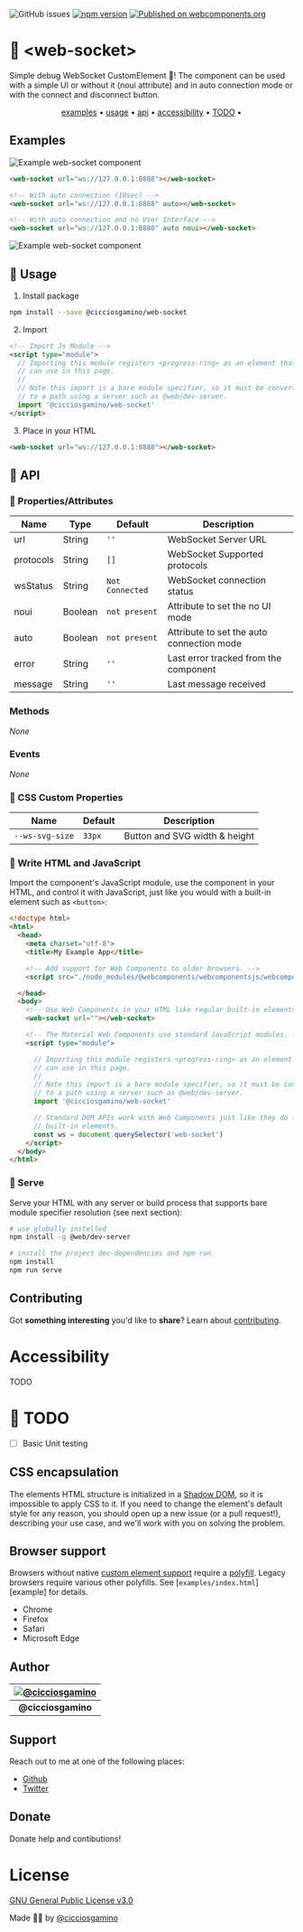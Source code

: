![GitHub issues](https://img.shields.io/github/issues/CICCIOSGAMINO/web-socket)
[![npm version](https://badgen.net/npm/v/@cicciosgamino/progress-ring)](https://www.npmjs.com/package/@cicciosgamino/web-socket)
[![Published on webcomponents.org](https://img.shields.io/badge/webcomponents.org-published-blue.svg)](https://www.webcomponents.org/element/cicciosgamino/web-socket)

# 🍔 \<web-socket\>

Simple debug WebSocket CustomElement 🍔! The component can be used with a simple UI or without it (noui attribute) and in auto connection mode or with the connect and disconnect button.

<p align="center">
  <a href="#examples">examples</a> •
  <a href="#usage">usage</a> •
  <a href="#api">api</a> •
  <a href="#accessibility">accessibility</a> •
  <a href="#todo">TODO</a> •
</p>

## Examples

![Example web-socket component](https://raw.githubusercontent.com/CICCIOSGAMINO/cicciosgamino.github.io/master/images/example_websocket.gif)

```html
<web-socket url="ws://127.0.0.1:8888"></web-socket>
```

```html
<!-- With auto connection (10sec) -->
<web-socket url="ws://127.0.0.1:8888" auto></web-socket>

<!-- With auto connection and no User Interface -->
<web-socket url="ws://127.0.0.1:8888" auto noui></web-socket>
```

![Example web-socket component](https://raw.githubusercontent.com/CICCIOSGAMINO/cicciosgamino.github.io/master/images/example_websocket_send.gif)

## 🚀 Usage

1. Install package
```bash
npm install --save @cicciosgamino/web-socket
```

2. Import
```html
<!-- Import Js Module -->
<script type="module">
  // Importing this module registers <progress-ring> as an element that you
  // can use in this page.
  //
  // Note this import is a bare module specifier, so it must be converted
  // to a path using a server such as @web/dev-server.
  import '@cicciosgamino/web-socket'
</script>
```

3. Place in your HTML
```html
<web-socket url="ws://127.0.0.1:8888"></web-socket>
```

## 🐝 API

### 📒 Properties/Attributes

| Name | Type | Default | Description
| ------------- | ------------- | ------------ | --------------
| url       | String | `''` | WebSocket Server URL
| protocols | String | `[]` | WebSocket Supported protocols
| wsStatus  | String | `Not Connected` | WebSocket connection status
| noui  | Boolean | `not present` | Attribute to set the no UI mode
| auto  | Boolean | `not present` | Attribute to set the auto connection mode
| error | String | `''` | Last error tracked from the component
| message | String | `''` | Last message received


### Methods
*None*

### Events
*None*

### 🧁 CSS Custom Properties

| Name | Default | Description
| --------------- | ------- | -----------------------------
| `--ws-svg-size` |  `33px` | Button and SVG width & height

### 🤖 Write HTML and JavaScript
Import the component's JavaScript module, use the component in your HTML, and control it with JavaScript, just like you would with a built-in element such as `<button>`:

```html
<!doctype html>
<html>
  <head>
    <meta charset="utf-8">
    <title>My Example App</title>

    <!-- Add support for Web Components to older browsers. -->
    <script src="./node_modules/@webcomponents/webcomponentsjs/webcomponents-loader.js"></script>

  </head>
  <body>
    <!-- Use Web Components in your HTML like regular built-in elements. -->
    <web-socket url=""></web-socket>

    <!-- The Material Web Components use standard JavaScript modules. -->
    <script type="module">

      // Importing this module registers <progress-ring> as an element that you
      // can use in this page.
      //
      // Note this import is a bare module specifier, so it must be converted
      // to a path using a server such as @web/dev-server.
      import '@cicciosgamino/web-socket'

      // Standard DOM APIs work with Web Components just like they do for
      // built-in elements.
      const ws = document.querySelector('web-socket')
    </script>
  </body>
</html>
```

### 🚀 Serve
Serve your HTML with any server or build process that supports bare module specifier resolution (see next section):
```bash
# use globally instelled
npm install -g @web/dev-server

# install the project dev-dependencies and npm run
npm install
npm run serve
```

## Contributing

Got **something interesting** you'd like to **share**? Learn about [contributing](https://github.com/CICCIOSGAMINO/init/blob/master/CONTRIBUTING.md).

# Accessibility
TODO

# 🔧 TODO 
- [ ] Basic Unit testing

## CSS encapsulation
The elements HTML structure is initialized in a [Shadow DOM](https://developer.mozilla.org/en-US/docs/Web/Web_Components/Using_shadow_DOM), so it is impossible to apply CSS to it. If you need to change the element's default style for any reason, you should open up a new issue (or a pull request!), describing your use case, and we'll work with you on solving the problem.

## Browser support

Browsers without native [custom element support][support] require a [polyfill][]. Legacy browsers require various other polyfills. See [`examples/index.html`][example] for details.

- Chrome
- Firefox
- Safari
- Microsoft Edge

[support]: https://caniuse.com/#feat=custom-elementsv1
[polyfill]: https://github.com/webcomponents/custom-elements


## Author

| [![@cicciosgamino](https://raw.githubusercontent.com/CICCIOSGAMINO/cicciosgamino.github.io/master/images/justme%40412x412_round.png)](https://linkedin.com/in/) 	|
|:------------------------------------------------------------------------------------------:	|
|                                    **@cicciosgamino**                                      	|

## Support
Reach out to me at one of the following places:

- [Github](https://github.com/CICCIOSGAMINO)
- [Twitter](https://twitter.com/cicciosgamino)

## Donate

Donate help and contibutions!

# License
[GNU General Public License v3.0](https://github.com/CICCIOSGAMINO/init/blob/master/LICENSE)

Made 🧑‍💻 by [@cicciosgamino](https://cicciosgamino.web.app)
